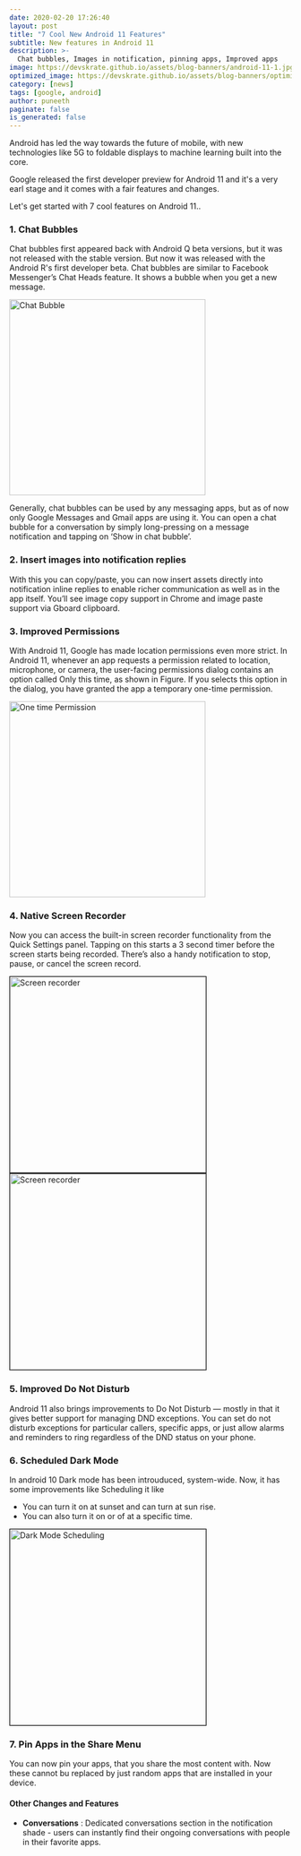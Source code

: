 ```yaml
---
date: 2020-02-20 17:26:40
layout: post
title: "7 Cool New Android 11 Features"
subtitle: New features in Android 11
description: >-
  Chat bubbles, Images in notification, pinning apps, Improved apps
image: https://devskrate.github.io/assets/blog-banners/android-11-1.jpg
optimized_image: https://devskrate.github.io/assets/blog-banners/optimized/android-11-1.webp
category: [news]
tags: [google, android]
author: puneeth
paginate: false
is_generated: false
---
```


Android has led the way towards the future of mobile, with new technologies like 5G to foldable displays to machine learning built into the core.

Google released the first developer preview for Android 11 and it's a very earl stage and it comes with a fair features and changes.

Let's get started with 7 cool features on Android 11..

### 1. Chat Bubbles

Chat bubbles first appeared back with Android Q beta versions, but it was not released with the stable version. But now it was released with the Android R's first developer beta.
Chat bubbles are similar to Facebook Messenger’s Chat Heads feature. It shows a bubble when you get a new message.

<img src="https://devskrate.github.io/assets/images/android/chat-bubbles-screenshot.webp" alt="Chat Bubble" style="width:350px;"/>

Generally, chat bubbles can be used by any messaging apps, but as of now only Google Messages and Gmail apps are using it. You can open a chat bubble for a conversation by simply long-pressing on a message notification and tapping on ‘Show in chat bubble’.

### 2. Insert images into notification replies

With this you can copy/paste, you can now insert assets directly into notification inline replies to enable richer communication as well as in the app itself. You’ll see image copy support in Chrome and image paste support via Gboard clipboard.

### 3. Improved Permissions

With Android 11, Google has made location permissions even more strict.
In Android 11, whenever an app requests a permission related to location, microphone, or camera, the user-facing permissions dialog contains an option called Only this time, as shown in Figure. If you selects this option in the dialog, you have granted the app a temporary one-time permission.

<img src="https://devskrate.github.io/assets/images/android/one-time-permission.png" alt="One time Permission" style="width:350px;"/>

### 4. Native Screen Recorder

Now you can access the built-in screen recorder functionality from the Quick Settings panel. Tapping on this starts a 3 second timer before the screen starts being recorded. There’s also a handy notification to stop, pause, or cancel the screen record.

<img src="https://devskrate.github.io/assets/images/android/android-11-native-screen-recorder-on.jpg" alt="Screen recorder" style="width:350px; border:1px solid black;"/>
<img src="https://devskrate.github.io/assets/images/android/android-11-native-screen-recorder-start.jpg" alt="Screen recorder" style="width:350px; border:1px solid black; border:1px solid black;"/>

### 5. Improved Do Not Disturb

Android 11 also brings improvements to Do Not Disturb — mostly in that it gives better support for managing DND exceptions. You can set do not disturb exceptions for particular callers, specific apps, or just allow alarms and reminders to ring regardless of the DND status on your phone.

### 6. Scheduled Dark Mode

In android 10 Dark mode has been introuduced, system-wide. Now, it has some improvements like Scheduling it like

- You can turn it on at sunset and can turn at sun rise.
- You can also turn it on or of at a specific time.

<img src="https://devskrate.github.io/assets/images/android/android-11-scheduled-dark-mode.jpg" alt="Dark Mode Scheduling" style="width:350px; border:1px solid black;"/>

### 7. Pin Apps in the Share Menu

You can now pin your apps, that you share the most content with. Now these cannot bu replaced by just random apps that are installed in your device.

#### Other Changes and Features

- **Conversations** : Dedicated conversations section in the notification shade - users can instantly find their ongoing conversations with people in their favorite apps.
